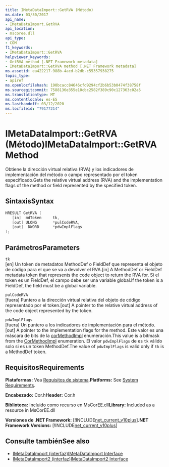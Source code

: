 ```yaml
---
title: IMetaDataImport::GetRVA (Método)
ms.date: 03/30/2017
api_name:
- IMetaDataImport.GetRVA
api_location:
- mscoree.dll
api_type:
- COM
f1_keywords:
- IMetaDataImport::GetRVA
helpviewer_keywords:
- GetRVA method [.NET Framework metadata]
- IMetaDataImport::GetRVA method [.NET Framework metadata]
ms.assetid: ea422217-988b-4acd-b2db-c55357938275
topic_type:
- apiref
ms.openlocfilehash: 190bcacc84646cfd9294cf2b6b53b0474f38758f
ms.sourcegitcommit: 7588136e355e10cbc2582f389c90c127363c02a5
ms.translationtype: MT
ms.contentlocale: es-ES
ms.lasthandoff: 03/12/2020
ms.locfileid: "79177214"
---
```

# <a name="imetadataimportgetrva-method"></a><span data-ttu-id="02ebc-102">IMetaDataImport::GetRVA (Método)</span><span class="sxs-lookup"><span data-stu-id="02ebc-102">IMetaDataImport::GetRVA Method</span></span>
<span data-ttu-id="02ebc-103">Obtiene la dirección virtual relativa (RVA) y los indicadores de implementación del método o campo representado por el token especificado.</span><span class="sxs-lookup"><span data-stu-id="02ebc-103">Gets the relative virtual address (RVA) and the implementation flags of the method or field represented by the specified token.</span></span>  
  
## <a name="syntax"></a><span data-ttu-id="02ebc-104">Sintaxis</span><span class="sxs-lookup"><span data-stu-id="02ebc-104">Syntax</span></span>  
  
```cpp  
HRESULT GetRVA (  
   [in]  mdToken     tk,
   [out] ULONG       *pulCodeRVA,
   [out]  DWORD      *pdwImplFlags  
);  
```  
  
## <a name="parameters"></a><span data-ttu-id="02ebc-105">Parámetros</span><span class="sxs-lookup"><span data-stu-id="02ebc-105">Parameters</span></span>  
 `tk`  
 <span data-ttu-id="02ebc-106">[en] Un token de metadatos MethodDef o FieldDef que representa el objeto de código para el que se va a devolver el RVA.</span><span class="sxs-lookup"><span data-stu-id="02ebc-106">[in] A MethodDef or FieldDef metadata token that represents the code object to return the RVA for.</span></span> <span data-ttu-id="02ebc-107">Si el token es un FieldDef, el campo debe ser una variable global.</span><span class="sxs-lookup"><span data-stu-id="02ebc-107">If the token is a FieldDef, the field must be a global variable.</span></span>  
  
 `pulCodeRVA`  
 <span data-ttu-id="02ebc-108">[fuera] Puntero a la dirección virtual relativa del objeto de código representado por el token.</span><span class="sxs-lookup"><span data-stu-id="02ebc-108">[out] A pointer to the relative virtual address of the code object represented by the token.</span></span>  
  
 `pdwImplFlags`  
 <span data-ttu-id="02ebc-109">[fuera] Un puntero a los indicadores de implementación para el método.</span><span class="sxs-lookup"><span data-stu-id="02ebc-109">[out] A pointer to the implementation flags for the method.</span></span> <span data-ttu-id="02ebc-110">Este valor es una máscara de bits de la [corMethodImpl](../../../../docs/framework/unmanaged-api/metadata/cormethodimpl-enumeration.md) enumeración.</span><span class="sxs-lookup"><span data-stu-id="02ebc-110">This value is a bitmask from the [CorMethodImpl](../../../../docs/framework/unmanaged-api/metadata/cormethodimpl-enumeration.md) enumeration.</span></span> <span data-ttu-id="02ebc-111">El valor `pdwImplFlags` de es `tk` válido solo si es un token MethodDef.</span><span class="sxs-lookup"><span data-stu-id="02ebc-111">The value of `pdwImplFlags` is valid only if `tk` is a MethodDef token.</span></span>  
  
## <a name="requirements"></a><span data-ttu-id="02ebc-112">Requisitos</span><span class="sxs-lookup"><span data-stu-id="02ebc-112">Requirements</span></span>  
 <span data-ttu-id="02ebc-113">**Plataformas:** Vea [Requisitos de sistema](../../../../docs/framework/get-started/system-requirements.md).</span><span class="sxs-lookup"><span data-stu-id="02ebc-113">**Platforms:** See [System Requirements](../../../../docs/framework/get-started/system-requirements.md).</span></span>  
  
 <span data-ttu-id="02ebc-114">**Encabezado:** Cor.h</span><span class="sxs-lookup"><span data-stu-id="02ebc-114">**Header:** Cor.h</span></span>  
  
 <span data-ttu-id="02ebc-115">**Biblioteca:** Incluido como recurso en MsCorEE.dll</span><span class="sxs-lookup"><span data-stu-id="02ebc-115">**Library:** Included as a resource in MsCorEE.dll</span></span>  
  
 <span data-ttu-id="02ebc-116">**Versiones de .NET Framework:** [!INCLUDE[net_current_v10plus](../../../../includes/net-current-v10plus-md.md)]</span><span class="sxs-lookup"><span data-stu-id="02ebc-116">**.NET Framework Versions:** [!INCLUDE[net_current_v10plus](../../../../includes/net-current-v10plus-md.md)]</span></span>  
  
## <a name="see-also"></a><span data-ttu-id="02ebc-117">Consulte también</span><span class="sxs-lookup"><span data-stu-id="02ebc-117">See also</span></span>

- [<span data-ttu-id="02ebc-118">IMetaDataImport (interfaz)</span><span class="sxs-lookup"><span data-stu-id="02ebc-118">IMetaDataImport Interface</span></span>](../../../../docs/framework/unmanaged-api/metadata/imetadataimport-interface.md)
- [<span data-ttu-id="02ebc-119">IMetaDataImport2 (interfaz)</span><span class="sxs-lookup"><span data-stu-id="02ebc-119">IMetaDataImport2 Interface</span></span>](../../../../docs/framework/unmanaged-api/metadata/imetadataimport2-interface.md)

